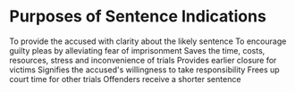 # Purposes of Sentence Indications

To provide the accused with clarity about the likely sentence
To encourage guilty pleas by alleviating fear of imprisonment
	Saves the time, costs, resources, stress and inconvenience of trials
	Provides earlier closure for victims
	Signifies the accused's willingness to take responsibility
	Frees up court time for other trials
	Offenders receive a shorter sentence 